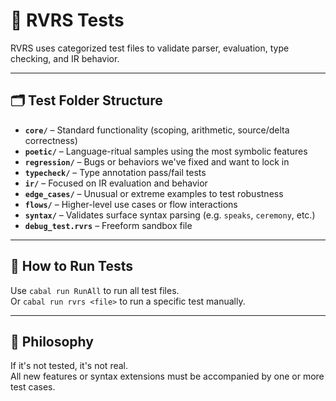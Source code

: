 # 🧪 RVRS Tests

RVRS uses categorized test files to validate parser, evaluation, type checking, and IR behavior.

---

## 🗂 Test Folder Structure

- **`core/`** – Standard functionality (scoping, arithmetic, source/delta correctness)
- **`poetic/`** – Language-ritual samples using the most symbolic features
- **`regression/`** – Bugs or behaviors we've fixed and want to lock in
- **`typecheck/`** – Type annotation pass/fail tests
- **`ir/`** – Focused on IR evaluation and behavior
- **`edge_cases/`** – Unusual or extreme examples to test robustness
- **`flows/`** – Higher-level use cases or flow interactions
- **`syntax/`** – Validates surface syntax parsing (e.g. `speaks`, `ceremony`, etc.)
- **`debug_test.rvrs`** – Freeform sandbox file

---

## 🧪 How to Run Tests

Use `cabal run RunAll` to run all test files.  
Or `cabal run rvrs <file>` to run a specific test manually.

---

## 🧱 Philosophy

If it's not tested, it's not real.  
All new features or syntax extensions must be accompanied by one or more test cases.

